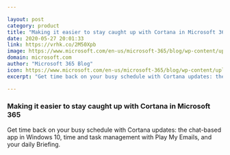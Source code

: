 ```yaml
---

layout: post
category: product
title: "Making it easier to stay caught up with Cortana in Microsoft 365"
date: 2020-05-27 20:01:33
link: https://vrhk.co/2M50Xpb
image: https://www.microsoft.com/en-us/microsoft-365/blog/wp-content/uploads/sites/2/2020/05/Cortana-Briefing-SOCIAL.png
domain: microsoft.com
author: "Microsoft 365 Blog"
icon: https://www.microsoft.com/en-us/microsoft-365/blog/wp-content/uploads/sites/2/2018/03/cropped-microsoft-favicon-new-180x180.png
excerpt: "Get time back on your busy schedule with Cortana updates: the chat-based app in Windows 10, time and task management with Play My Emails, and your daily Briefing."

---
```


### Making it easier to stay caught up with Cortana in Microsoft 365

Get time back on your busy schedule with Cortana updates: the chat-based app in Windows 10, time and task management with Play My Emails, and your daily Briefing.
